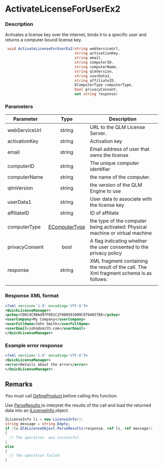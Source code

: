 # ActivateLicenseForUserEx2

### Description

Activates a license key over the internet, binds it to a specific user and returns a computer bound license key.

```c#
 void ActivateLicenseForUserEx2(string webServiceUrl, 
                                string activationKey, 
                                string email, 
                                string computerID, 
                                string computerName, 
                                string qlmVersion, 
                                string userData1, 
                                string affiliateID,
                                EComputerType computerType, 
                                bool privacyConsent, 
                                out string response)
```

### Parameters

| Parameter      |                                Type                               | Description                                                                            |
| -------------- | :---------------------------------------------------------------: | -------------------------------------------------------------------------------------- |
| webServiceUrl  |                               string                              | URL to the QLM License Server.                                                         |
| activationKey  |                               string                              | Activation key                                                                         |
| email          |                               string                              | Email address of user that owns the license                                            |
| computerID     |                               string                              | The unique computer identifier                                                         |
| computerName   |                               string                              | the name of the computer.                                                              |
| qlmVersion     |                               string                              | the version of the QLM Engine to use                                                   |
| userData1      |                               string                              | User data to associate with the license key                                            |
| affiliateID    |                               string                              | ID of affiliate                                                                        |
| computerType   | [EComputerType](https://soraco.readme.io/reference/ecomputertype) | the type of the computer being activated: Physical machine or virtual machine          |
| privacyConsent |                                bool                               | A flag indicating whether the user consented to the privacy policy                     |
| response       |                               string                              | XML fragment containing the result of the call. The Xml fragment schema is as follows: |
|                |                                                                   |                                                                                        |

### Response XML format

```xml
<?xml version='1.0' encoding='UTF-8'?>
<QuickLicenseManager>
<pckey>C06C4C90A497F091C2F080501000C076A0578E</pckey>
<userCompany>My Company</userCompany>
<userFullName>John Smith</userFullName>
<userEmail>john@smith.com</userEmail>
</QuickLicenseManager>
```

### Example error response

```xml
<?xml version='1.0' encoding='UTF-8'?>
<QuickLicenseManager>
<error>Details about the error</error>
</QuickLicenseManager>
```

## Remarks

You must call [DefineProduct ](https://soraco.readme.io/reference/defineproduct)before calling this function.

Use [ParseResults ](https://soraco.readme.io/reference/parseresults)to interpret the results of the call and load the returned data into an [ILicenseInfo ](https://soraco.readme.io/reference/ilicenseinfo)object.

```c#
ILicenseInfo li = new LicenseInfo();
string message = string.Empty;
if (lv.QlmLicenseObject.ParseResults(response, ref li, ref message))
{
  // The operation  was successful	
}
else
{
  // The operation failed
}
```
